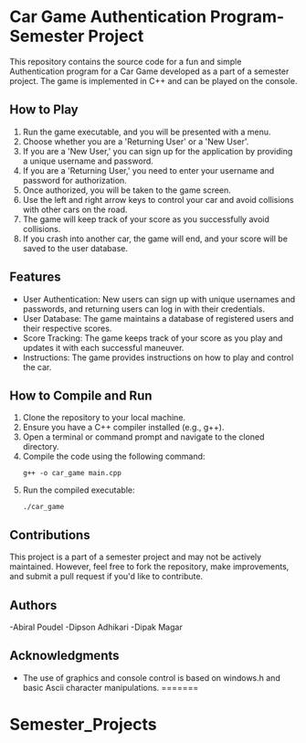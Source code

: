 # Car Game Authentication Program- Semester Project

This repository contains the source code for a fun and simple Authentication program for a Car Game developed as a part of a semester project. The game is implemented in C++ and can be played on the console.

## How to Play

1. Run the game executable, and you will be presented with a menu.
2. Choose whether you are a 'Returning User' or a 'New User'.
3. If you are a 'New User,' you can sign up for the application by providing a unique username and password.
4. If you are a 'Returning User,' you need to enter your username and password for authorization.
5. Once authorized, you will be taken to the game screen.
6. Use the left and right arrow keys to control your car and avoid collisions with other cars on the road.
7. The game will keep track of your score as you successfully avoid collisions.
8. If you crash into another car, the game will end, and your score will be saved to the user database.

## Features

- User Authentication: New users can sign up with unique usernames and passwords, and returning users can log in with their credentials.
- User Database: The game maintains a database of registered users and their respective scores.
- Score Tracking: The game keeps track of your score as you play and updates it with each successful maneuver.
- Instructions: The game provides instructions on how to play and control the car.

## How to Compile and Run

1. Clone the repository to your local machine.
2. Ensure you have a C++ compiler installed (e.g., g++).
3. Open a terminal or command prompt and navigate to the cloned directory.
4. Compile the code using the following command:
   ```
   g++ -o car_game main.cpp
   ```
5. Run the compiled executable:
   ```
   ./car_game
   ```

## Contributions

This project is a part of a semester project and may not be actively maintained. However, feel free to fork the repository, make improvements, and submit a pull request if you'd like to contribute.


## Authors
-Abiral Poudel
-Dipson Adhikari
-Dipak Magar

## Acknowledgments
- The use of graphics and console control is based on windows.h and basic Ascii character manipulations.
=======
# Semester_Projects

